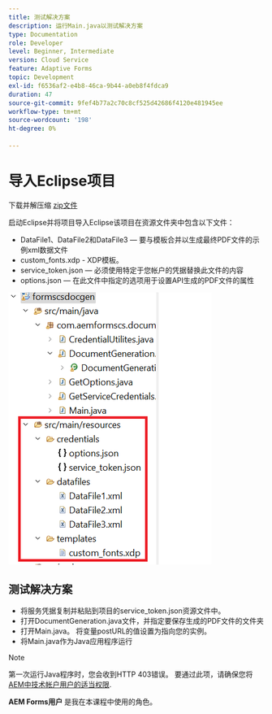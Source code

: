 ```yaml
---
title: 测试解决方案
description: 运行Main.java以测试解决方案
type: Documentation
role: Developer
level: Beginner, Intermediate
version: Cloud Service
feature: Adaptive Forms
topic: Development
exl-id: f6536af2-e4b8-46ca-9b44-a0eb8f4fdca9
duration: 47
source-git-commit: 9fef4b77a2c70c8cf525d42686f4120e481945ee
workflow-type: tm+mt
source-wordcount: '198'
ht-degree: 0%

---
```


# 导入Eclipse项目

下载并解压缩 [zip文件](./assets/aem-forms-cs-doc-gen.zip)

启动Eclipse并将项目导入Eclipse该项目在资源文件夹中包含以下文件：

* DataFile1、DataFile2和DataFile3 — 要与模板合并以生成最终PDF文件的示例xml数据文件
* custom_fonts.xdp - XDP模板。
* service_token.json — 必须使用特定于您帐户的凭据替换此文件的内容
* options.json — 在此文件中指定的选项用于设置API生成的PDF文件的属性

![resources-file](./assets/resource-files.png)

## 测试解决方案

* 将服务凭据复制并粘贴到项目的service_token.json资源文件中。
* 打开DocumentGeneration.java文件，并指定要保存生成的PDF文件的文件夹
* 打开Main.java。 将变量postURL的值设置为指向您的实例。
* 将Main.java作为Java应用程序运行

>[!NOTE]
> 第一次运行Java程序时，您会收到HTTP 403错误。 要通过此项，请确保您将 [AEM中技术帐户用户的适当权限](https://experienceleague.adobe.com/docs/experience-manager-learn/getting-started-with-aem-headless/authentication/service-credentials.html?lang=en#configure-access-in-aem).

**AEM Forms用户** 是我在本课程中使用的角色。

